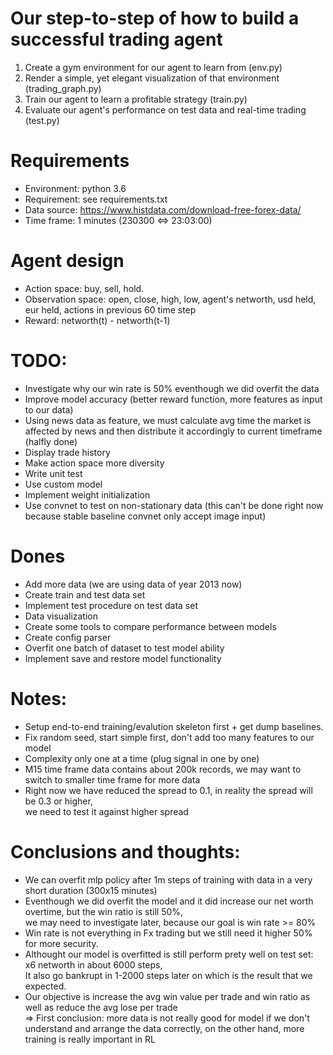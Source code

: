 # Our step-to-step of how to build a successful trading agent  
1. Create a gym environment for our agent to learn from (env.py)  
2. Render a simple, yet elegant visualization of that environment (trading_graph.py)  
3. Train our agent to learn a profitable strategy (train.py)  
4. Evaluate our agent's performance on test data and real-time trading (test.py)  
# Requirements  
- Environment: python 3.6  
- Requirement: see requirements.txt  
- Data source: https://www.histdata.com/download-free-forex-data/
- Time frame: 1 minutes (230300 <=> 23:03:00)  
# Agent design  
- Action space: buy, sell, hold.  
- Observation space: open, close, high, low, agent's networth, usd held, eur held, actions in previous 60 time step  
- Reward: networth(t) - networth(t-1)  
# TODO:  
- Investigate why our win rate is 50% eventhough we did overfit the data  
- Improve model accuracy (better reward function, more features as input to our data)  
- Using news data as feature, we must calculate avg time the market is affected by 
news and then distribute it accordingly to current timeframe (halfly done) 
- Display trade history   
- Make action space more diversity  
- Write unit test  
- Use custom model  
- Implement weight initialization  
- Use convnet to test on non-stationary data (this can't be done right now because stable baseline convnet only accept image input)  
# Dones
- Add more data (we are using data of year 2013 now)  
- Create train and test data set  
- Implement test procedure on test data set   
- Data visualization    
- Create some tools to compare performance between models  
- Create config parser  
- Overfit one batch of dataset to test model ability  
- Implement save and restore model functionality  
# Notes:  
- Setup end-to-end training/evalution skeleton first + get dump baselines.  
- Fix random seed, start simple first, don't add too many features to our model
- Complexity only one at a time (plug signal in one by one)
- M15 time frame data contains about 200k records, we may want to switch to smaller time frame for more data  
- Right now we have reduced the spread to 0.1, in reality the spread will be 0.3 or higher,  
we need to test it against higher spread  
# Conclusions and thoughts:
- We can overfit mlp policy after 1m steps of training with data in a very short duration (300x15 minutes)  
- Eventhough we did overfit the model and it did increase our net worth overtime, but the win ratio is still 50%,  
we may need to investigate later, because our goal is win rate >= 80%  
- Win rate is not everything in Fx trading but we still need it higher 50% for more security.
- Althought our model is overfitted is still perform prety well on test set: x6 networth in about 6000 steps,  
It also go bankrupt in 1-2000 steps later on which is the result that we expected.  
- Our objective is increase the avg win value per trade and win ratio as well as reduce the avg lose per trade  
=> First conclusion: more data is not really good for model if we don't understand and arrange the data correctly, 
on the other hand, more training is really important in RL  
